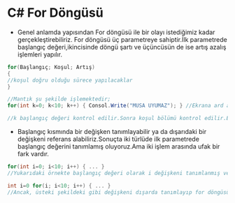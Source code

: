 # C# For Döngüsü
- Genel anlamda yapısından For döngüsü ile bir olayı istediğimiz kadar gerçekleştirebiliriz. For döngüsü üç parametreye sahiptir.İlk parametrede başlangıç değeri,ikincisinde döngü şartı ve üçüncüsün de ise artış azalış işlemleri yapılır.

```C#
for(Başlangıç; Koşul; Artış)
{
//koşul doğru olduğu sürece yapılacaklar
}

//Mantık şu şekilde işlemektedir;
for(int k=0; k<10; k++) { Consol.Write("MUSA UYUMAZ"); } //Ekrana ard arda 10 kere "MUSA UYUMAZ" yazacaktır. 

//k başlangıç değeri kontrol edilir.Sonra koşul bölümü kontrol edilir.Eğer true ise döngü çalıştırılır.Bundan sonra başlangıç değeri değil k nın bir arttırılmış hali koşulda dikkate alınacaktır.Eğer ne zaman k 10dan büyük olursa o zaman döngü sona erecektir.
```

- Başlangıç kısmında bir değişken tanımlayabilir ya da dışarıdaki bir değişkeni referans alabiliriz.Sonuçta iki türlüde ilk parametrede başlangıç değerini tanımlamış oluyoruz.Ama iki işlem arasında ufak bir fark vardır.

```C#
for(int i=0; i<10; i++) { ... } 
//Yukarıdaki örnekte başlangıç değeri olarak i değişkeni tanımlanmış ve 0 değeri değişkene atanmıştır.Bu şekilde,bu i değişkenini for scope'u dışında kullanamıyoruz.A

int i=0 for(i; i<10; i++) { ... }
//Ancak, üsteki şekildeki gibi değişkeni dışarda tanımlayıp for döngüsünde başlangıç değeri olarak kullanırsak,bu değişkeni diğer alanlardada kullanabiliyoruz. Döngünün çalışması sona ermeden döngüden sonraki komutların çalışmayacaktır. İç içe döngülerde,içteki döngünün çalışması bitmeden,dıştaki döngü devam etmez. 
```